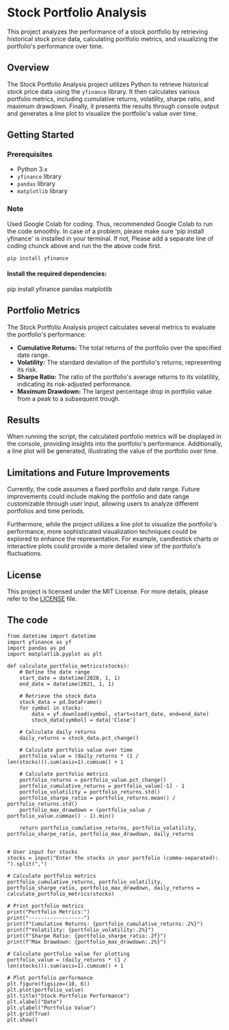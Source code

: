 # Stock Portfolio Analysis

This project analyzes the performance of a stock portfolio by retrieving historical stock price data, calculating portfolio metrics, and visualizing the portfolio's performance over time.

## Overview

The Stock Portfolio Analysis project utilizes Python to retrieve historical stock price data using the `yfinance` library. It then calculates various portfolio metrics, including cumulative returns, volatility, sharpe ratio, and maximum drawdown. Finally, it presents the results through console output and generates a line plot to visualize the portfolio's value over time.

## Getting Started

### Prerequisites

- Python 3.x
- `yfinance` library
- `pandas` library
- `matplotlib` library

### Note

Used Google Colab for coding. Thus, recommended Google Colab to run the code smoothly. In case of a problem, please make sure 'pip install yfinance' is installed in your terminal.
If not, Please add a separate line of coding chunck above and run the the above code first.

```bash
pip install yfinance
```
#### Install the required dependencies:
pip install yfinance pandas matplotlib

## Portfolio Metrics

The Stock Portfolio Analysis project calculates several metrics to evaluate the portfolio's performance:

- **Cumulative Returns:** The total returns of the portfolio over the specified date range.
- **Volatility:** The standard deviation of the portfolio's returns, representing its risk.
- **Sharpe Ratio:** The ratio of the portfolio's average returns to its volatility, indicating its risk-adjusted performance.
- **Maximum Drawdown:** The largest percentage drop in portfolio value from a peak to a subsequent trough.

## Results

When running the script, the calculated portfolio metrics will be displayed in the console, providing insights into the portfolio's performance. Additionally, a line plot will be generated, illustrating the value of the portfolio over time.

## Limitations and Future Improvements

Currently, the code assumes a fixed portfolio and date range. Future improvements could include making the portfolio and date range customizable through user input, allowing users to analyze different portfolios and time periods.

Furthermore, while the project utilizes a line plot to visualize the portfolio's performance, more sophisticated visualization techniques could be explored to enhance the representation. For example, candlestick charts or interactive plots could provide a more detailed view of the portfolio's fluctuations.

## License

This project is licensed under the MIT License. For more details, please refer to the [LICENSE](LICENSE) file.

## The code
```
from datetime import datetime
import yfinance as yf
import pandas as pd
import matplotlib.pyplot as plt

def calculate_portfolio_metrics(stocks):
    # Define the date range
    start_date = datetime(2020, 1, 1)
    end_date = datetime(2021, 1, 1)

    # Retrieve the stock data
    stock_data = pd.DataFrame()
    for symbol in stocks:
        data = yf.download(symbol, start=start_date, end=end_date)
        stock_data[symbol] = data['Close']

    # Calculate daily returns
    daily_returns = stock_data.pct_change()

    # Calculate portfolio value over time
    portfolio_value = (daily_returns * (1 / len(stocks))).sum(axis=1).cumsum() + 1

    # Calculate portfolio metrics
    portfolio_returns = portfolio_value.pct_change()
    portfolio_cumulative_returns = portfolio_value[-1] - 1
    portfolio_volatility = portfolio_returns.std()
    portfolio_sharpe_ratio = portfolio_returns.mean() / portfolio_returns.std()
    portfolio_max_drawdown = (portfolio_value / portfolio_value.cummax() - 1).min()

    return portfolio_cumulative_returns, portfolio_volatility, portfolio_sharpe_ratio, portfolio_max_drawdown, daily_returns


# User input for stocks
stocks = input("Enter the stocks in your portfolio (comma-separated): ").split(",")

# Calculate portfolio metrics
portfolio_cumulative_returns, portfolio_volatility, portfolio_sharpe_ratio, portfolio_max_drawdown, daily_returns = calculate_portfolio_metrics(stocks)

# Print portfolio metrics
print("Portfolio Metrics:")
print("------------------")
print(f"Cumulative Returns: {portfolio_cumulative_returns:.2%}")
print(f"Volatility: {portfolio_volatility:.2%}")
print(f"Sharpe Ratio: {portfolio_sharpe_ratio:.2f}")
print(f"Max Drawdown: {portfolio_max_drawdown:.2%}")

# Calculate portfolio value for plotting
portfolio_value = (daily_returns * (1 / len(stocks))).sum(axis=1).cumsum() + 1

# Plot portfolio performance
plt.figure(figsize=(10, 6))
plt.plot(portfolio_value)
plt.title("Stock Portfolio Performance")
plt.xlabel("Date")
plt.ylabel("Portfolio Value")
plt.grid(True)
plt.show()
```
